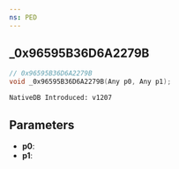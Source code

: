 ```yaml
---
ns: PED
---
```

## _0x96595B36D6A2279B

```c
// 0x96595B36D6A2279B
void _0x96595B36D6A2279B(Any p0, Any p1);
```

```
NativeDB Introduced: v1207
```

## Parameters
* **p0**:
* **p1**:
